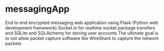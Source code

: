 # messagingApp
End to end encrypted messaging web application 
using Flask (Python web development framework)
Socket.io for realtime socket package transfers 
and SQLite and SQLAlchemy for storing user accounts 
The ultimate goal is to not allow packet capture software like WireShark to capture the network packets 
